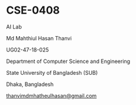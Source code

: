 # CSE-0408
AI Lab


Md Mahthiul Hasan Thanvi

UG02-47-18-025

Department of Computer Science and Engineering

State University of Bangladesh (SUB)

Dhaka, Bangladesh

thanvimdmhatheulhasan@gmail.com
